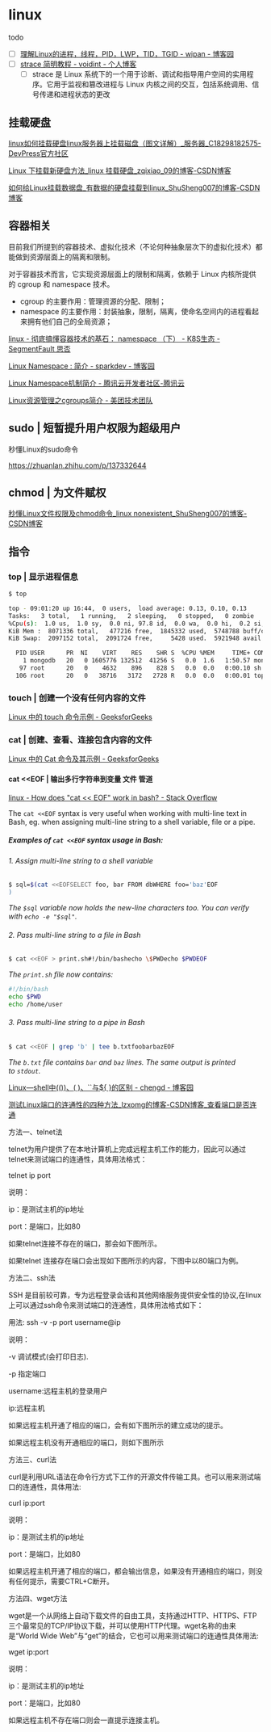 # linux

todo

- [ ] [理解Linux的进程，线程，PID，LWP，TID，TGID - wipan - 博客园](https://www.cnblogs.com/wipan/p/9488318.html)
- [ ] [strace 简明教程 - voidint - 个人博客](https://voidint.github.io/post/tool/strace/) 
  - [ ] strace 是 Linux 系统下的一个用于诊断、调试和指导用户空间的实用程序。它用于监视和篡改进程与 Linux 内核之间的交互，包括系统调用、信号传递和进程状态的更改

## 挂载硬盘

[linux如何挂载硬盘linux服务器上挂载磁盘（图文详解）_服务器_C18298182575-DevPress官方社区](https://huaweicloud.csdn.net/6356037cd3efff3090b58abf.html?spm=1001.2101.3001.6650.6&utm_medium=distribute.pc_relevant.none-task-blog-2%7Edefault%7ECTRLIST%7Eactivity-6-125271540-blog-116904428.pc_relevant_3mothn_strategy_recovery&depth_1-utm_source=distribute.pc_relevant.none-task-blog-2%7Edefault%7ECTRLIST%7Eactivity-6-125271540-blog-116904428.pc_relevant_3mothn_strategy_recovery&utm_relevant_index=13)

[Linux 下挂载新硬盘方法_linux 挂载硬盘_zqixiao_09的博客-CSDN博客](https://blog.csdn.net/zqixiao_09/article/details/51417432)

[如何给Linux挂载数据盘_有数据的硬盘挂载到linux_ShuSheng007的博客-CSDN博客](https://blog.csdn.net/ShuSheng0007/article/details/116904428)

## 容器相关

目前我们所提到的容器技术、虚拟化技术（不论何种抽象层次下的虚拟化技术）都能做到资源层面上的隔离和限制。

对于容器技术而言，它实现资源层面上的限制和隔离，依赖于 Linux 内核所提供的 cgroup 和 namespace 技术。

- cgroup 的主要作用：管理资源的分配、限制；
- namespace 的主要作用：封装抽象，限制，隔离，使命名空间内的进程看起来拥有他们自己的全局资源；

[linux - 彻底搞懂容器技术的基石： namespace （下） - K8S生态 - SegmentFault 思否](https://segmentfault.com/a/1190000041114149)

[Linux Namespace : 简介 - sparkdev - 博客园](https://www.cnblogs.com/sparkdev/p/9365405.html)

[Linux Namespace机制简介 - 腾讯云开发者社区-腾讯云](https://cloud.tencent.com/developer/article/2129136)

[Linux资源管理之cgroups简介 - 美团技术团队](https://tech.meituan.com/2015/03/31/cgroups.html)

## sudo | 短暂提升用户权限为超级用户

秒懂Linux的sudo命令

https://zhuanlan.zhihu.com/p/137332644

## chmod | 为文件赋权

[秒懂Linux文件权限及chmod命令_linux nonexistent_ShuSheng007的博客-CSDN博客](https://blog.csdn.net/ShuSheng0007/article/details/105343009)

## 指令

### top | 显示进程信息

```bash
$ top

top - 09:01:20 up 16:44,  0 users,  load average: 0.13, 0.10, 0.13
Tasks:   3 total,   1 running,   2 sleeping,   0 stopped,   0 zombie
%Cpu(s):  1.0 us,  1.0 sy,  0.0 ni, 97.8 id,  0.0 wa,  0.0 hi,  0.2 si,  0.0 st
KiB Mem :  8071336 total,   477216 free,  1845332 used,  5748788 buff/cache
KiB Swap:  2097152 total,  2091724 free,     5428 used.  5921948 avail Mem 

  PID USER      PR  NI    VIRT    RES    SHR S  %CPU %MEM     TIME+ COMMAND                                                                    
    1 mongodb   20   0 1605776 132512  41256 S   0.0  1.6   1:50.57 mongod                                                                     
   97 root      20   0    4632    896    828 S   0.0  0.0   0:00.10 sh                                                                         
  106 root      20   0   38716   3172   2728 R   0.0  0.0   0:00.01 top
```

### touch | 创建一个没有任何内容的文件

[Linux 中的 touch 命令示例 - GeeksforGeeks](https://www.geeksforgeeks.org/touch-command-in-linux-with-examples/)

### cat | 创建、查看、连接包含内容的文件

[Linux 中的 Cat 命令及其示例 - GeeksforGeeks](https://www.geeksforgeeks.org/cat-command-in-linux-with-examples/)

#### cat <<EOF | 输出多行字符串到变量 文件 管道

[linux - How does "cat << EOF" work in bash? - Stack Overflow](https://stackoverflow.com/questions/2500436/how-does-cat-eof-work-in-bash)

The `cat <<EOF` syntax is very useful when working with multi-line text in Bash, eg. when assigning multi-line string to a shell variable, file or a pipe.

##### Examples of `cat <<EOF` syntax usage in Bash:

###### 1. Assign multi-line string to a shell variable

```bash
$ sql=$(cat <<EOFSELECT foo, bar FROM dbWHERE foo='baz'EOF
)
```

*The `$sql` variable now holds the new-line characters too. You can verify with `echo -e "$sql"`.*

###### 2. Pass multi-line string to a file in Bash

```bash
$ cat <<EOF > print.sh#!/bin/bashecho \$PWDecho $PWDEOF
```

*The `print.sh` file now contains:*

```bash
#!/bin/bash
echo $PWD
echo /home/user
```

###### 3. Pass multi-line string to a pipe in Bash

```bash
$ cat <<EOF | grep 'b' | tee b.txtfoobarbazEOF
```

*The `b.txt` file contains `bar` and `baz` lines. The same output is printed to `stdout`.*

[Linux—shell中$(( ))、$( )、``与${ }的区别 - chengd - 博客园](https://www.cnblogs.com/chengd/p/7803664.html)

[测试Linux端口的连通性的四种方法_lzxomg的博客-CSDN博客_查看端口是否连通](https://blog.csdn.net/lzxomg/article/details/76349887)

方法一、telnet法

 telnet为用户提供了在本地计算机上完成远程主机工作的能力，因此可以通过telnet来测试端口的连通性，具体用法格式：

telnet ip port

说明：

ip：是测试主机的ip地址

port：是端口，比如80

如果telnet连接不存在的端口，那会如下图所示。

如果telnet 连接存在端口会出现如下图所示的内容，下图中以80端口为例。

方法二、ssh法

SSH 是目前较可靠，专为远程登录会话和其他网络服务提供安全性的协议,在linux上可以通过ssh命令来测试端口的连通性，具体用法格式如下：

用法: ssh -v -p port username@ip

说明：

-v 调试模式(会打印日志).

-p 指定端口

username:远程主机的登录用户

ip:远程主机

如果远程主机开通了相应的端口，会有如下图所示的建立成功的提示。

如果远程主机没有开通相应的端口，则如下图所示

方法三、curl法

curl是利用URL语法在命令行方式下工作的开源文件传输工具。也可以用来测试端口的连通性，具体用法:

curl ip:port

说明：

ip：是测试主机的ip地址

port：是端口，比如80

如果远程主机开通了相应的端口，都会输出信息，如果没有开通相应的端口，则没有任何提示，需要CTRL+C断开。

方法四、wget方法

wget是一个从网络上自动下载文件的自由工具，支持通过HTTP、HTTPS、FTP三个最常见的TCP/IP协议下载，并可以使用HTTP代理。wget名称的由来是“World Wide Web”与“get”的结合，它也可以用来测试端口的连通性具体用法:

wget ip:port

说明：

ip：是测试主机的ip地址

port：是端口，比如80

如果远程主机不存在端口则会一直提示连接主机。

